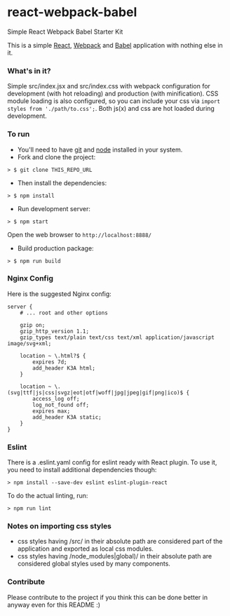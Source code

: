 # react-webpack-babel
Simple React Webpack Babel Starter Kit

This is a simple [React](https://facebook.github.io/react/), [Webpack](http://webpack.github.io/) and [Babel](https://babeljs.io/) application with nothing else in it.

### What's in it?

Simple src/index.jsx and src/index.css with webpack configuration for development (with hot reloading) and production (with minification).
CSS module loading is also configured, so you can include your css via ```import styles from './path/to.css';```.
Both js(x) and css are hot loaded during development.

### To run

* You'll need to have [git](https://git-scm.com/) and [node](https://nodejs.org/en/) installed in your system.
* Fork and clone the project:

```
> $ git clone THIS_REPO_URL
```

* Then install the dependencies:

```
> $ npm install
```

* Run development server:

```
> $ npm start
```

Open the web browser to `http://localhost:8888/`

* Build production package: 

```
> $ npm run build
```

### Nginx Config

Here is the suggested Nginx config:
```
server {
	# ... root and other options

	gzip on;
	gzip_http_version 1.1;
	gzip_types text/plain text/css text/xml application/javascript image/svg+xml;

	location ~ \.html?$ {
		expires 7d;
		add_header K3A html;
	}

	location ~ \.(svg|ttf|js|css|svgz|eot|otf|woff|jpg|jpeg|gif|png|ico)$ {
		access_log off;
		log_not_found off;
		expires max;
		add_header K3A static;
	}
}
```

### Eslint
There is a .eslint.yaml config for eslint ready with React plugin.
To use it, you need to install additional dependencies though:

```
> npm install --save-dev eslint eslint-plugin-react
```

To do the actual linting, run:

```
> npm run lint
```

### Notes on importing css styles
* css styles having /src/ in their absolute path are considered part of the application and exported as local css modules.
* css styles having /node_modules|global)/ in their absolute path are considered global styles used by many components.

### Contribute
Please contribute to the project if you think this can be done better in anyway even for this README :)
